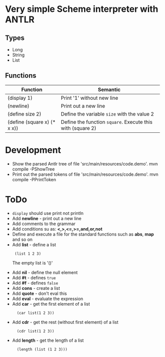 # Very simple Scheme interpreter with ANTLR

## Types
- Long
- String
- List

## Functions

Function                    | Semantic                   
--------------------------- | ----------------------------
(display 1)                 | Print '1' without new line 
(newline)                   | Print out a new line       
(define size 2)             | Define the variable `size` with the value 2
(define (square x) (* x x)) | Define the function `square`. Execute this with (square 2)

# Development

* Show the parsed Antlr tree of file 'src/main/resources/code.demo'.
  mvn compile -PShowTree
* Print out the parsed tokens of file 'src/main/resources/code.demo'.
  mvn compile -PPrintToken

# ToDo
* `display` should use print not println
* Add **newline** - print out a new line
* Add comments to the grammar
* Add conditions su as: **<,>,<=,>=,and,or,not**
* Define and execute a file for the standard functions such as **abs**, **map** and so on
* Add **list** - define a list
  ```
   (list 1 2 3)
  ```
  The empty list is '()'
- Add **nil** - define the null element
- Add **#t** - defines `true`
- Add **#f** - defines `false`
- Add **cons** - create a list
- Add **quote** - don't eval this
- Add **eval** - evaluate the expression
- Add **car** - get the first element of a list
  ```
    (car list(1 2 3))
  ```
- Add **cdr** - get the rest (without first element) of a list
  ```
    (cdr list(1 2 3))
  ```
- Add **length** - get the length of a list
  ```
    (length (list (1 2 3)))
  ```
